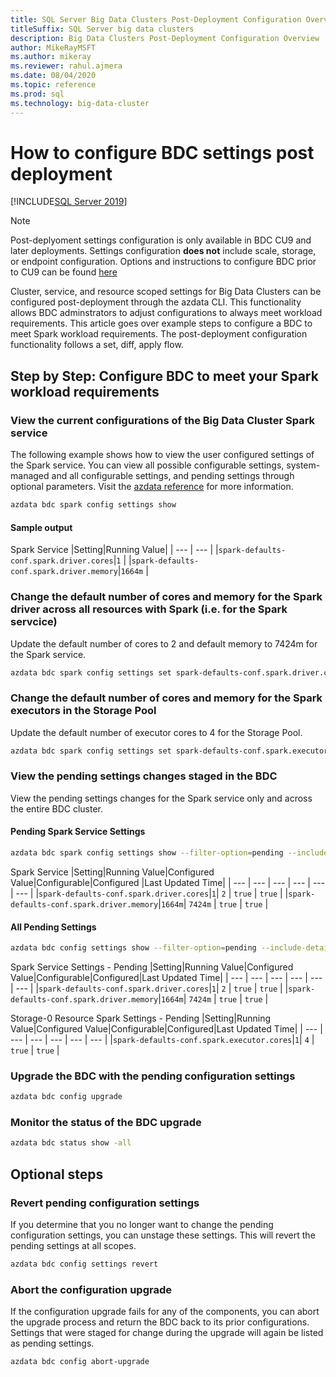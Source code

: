 ```yaml
---
title: SQL Server Big Data Clusters Post-Deployment Configuration Overview
titleSuffix: SQL Server big data clusters
description: Big Data Clusters Post-Deployment Configuration Overview
author: MikeRayMSFT
ms.author: mikeray
ms.reviewer: rahul.ajmera
ms.date: 08/04/2020
ms.topic: reference
ms.prod: sql
ms.technology: big-data-cluster
---
```



# How to configure BDC settings post deployment

[!INCLUDE[SQL Server 2019](../includes/applies-to-version/sqlserver2019.md)]

> [!NOTE]
> Post-deplyoment settings configuration is only available in BDC CU9 and later deployments. Settings configuration **does not** include scale, storage, or endpoint configuration. Options and instructions to configure BDC prior to CU9 can be found [here](configure-bdc-pre-configuration.md)

Cluster, service, and resource scoped settings for Big Data Clusters can be configured post-deployment through the azdata CLI. This functionality allows BDC adminstrators to adjust configurations to always meet workload requirements. This article goes over example steps to configure a BDC to meet Spark workload requirements. The post-deployment configuration functionality follows a set, diff, apply flow.

## Step by Step: Configure BDC to meet your Spark workload requirements

### **View the current configurations of the Big Data Cluster Spark service**
The following example shows how to view the user configured settings of the Spark service. You can view all possible configurable settings, system-managed and all configurable settings, and pending settings through optional parameters. Visit the [azdata reference]() for more information.

```bash
azdata bdc spark config settings show
```
#### **Sample output**
Spark Service 
|Setting|Running Value|
| --- | --- |
|`spark-defaults-conf.spark.driver.cores`|`1` |
|`spark-defaults-conf.spark.driver.memory`|`1664m` |


### **Change the default number of cores and memory for the Spark driver across all resources with Spark (i.e. for the Spark servcice)**
Update the default number of cores to 2 and default memory to 7424m for the Spark service.

```bash
azdata bdc spark config settings set spark-defaults-conf.spark.driver.cores=2, spark-defaults-conf.spark.driver.memory=7424m
```

### **Change the default number of cores and memory for the Spark executors in the Storage Pool**
Update the default number of executor cores to 4 for the Storage Pool.

```bash
azdata bdc spark config settings set spark-defaults-conf.spark.executor.cores=4 --resource=storage-0
```

### **View the pending settings changes staged in the BDC**
View the pending settings changes for the Spark service only and across the entire BDC cluster.

#### **Pending Spark Service Settings**
```bash
azdata bdc spark config settings show --filter-option=pending --include-details
```
Spark Service 
|Setting|Running Value|Configured Value|Configurable|Configured |Last Updated Time|
| --- | --- | --- | --- | --- | --- |
|`spark-defaults-conf.spark.driver.cores`|`1`| `2` | `true` | `true` |
|`spark-defaults-conf.spark.driver.memory`|`1664m`| `7424m` | `true` | `true` |

#### **All Pending Settings**
```bash
azdata bdc config settings show --filter-option=pending --include-details --recursive
```

Spark Service Settings - Pending
|Setting|Running Value|Configured Value|Configurable|Configured|Last Updated Time|
| --- | --- | --- | --- | --- | --- |
|`spark-defaults-conf.spark.driver.cores`|`1`| `2` | `true` | `true` |
|`spark-defaults-conf.spark.driver.memory`|`1664m`| `7424m` | `true` | `true` |

Storage-0 Resource Spark Settings - Pending
|Setting|Running Value|Configured Value|Configurable|Configured|Last Updated Time|
| --- | --- | --- | --- | --- | --- |
|`spark-defaults-conf.spark.executor.cores`|`1`| `4` | `true` | `true` |

### **Upgrade the BDC with the pending configuration settings**
```bash
azdata bdc config upgrade
```

### **Monitor the status of the BDC upgrade**
```bash
azdata bdc status show -all
```

## Optional steps

### **Revert pending configuration settings**
If you determine that you no longer want to change the pending configuration settings, you can unstage these settings. This will revert the pending settings at all scopes.

```bash
azdata bdc config settings revert
```

### **Abort the configuration upgrade**
If the configuration upgrade fails for any of the components, you can abort the upgrade process and return the BDC back to its prior configurations. Settings that were staged for change during the upgrade will again be listed as pending settings.

```bash
azdata bdc config abort-upgrade
```

